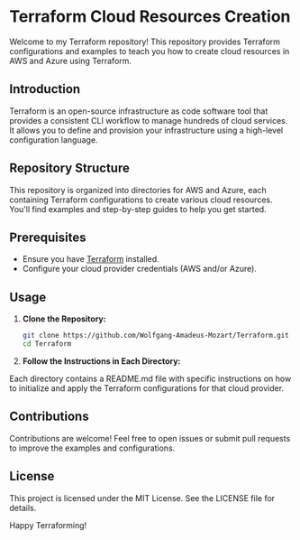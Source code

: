 # Terraform Cloud Resources Creation

Welcome to my Terraform repository! This repository provides Terraform configurations and examples to teach you how to create cloud resources in AWS and Azure using Terraform.

## Introduction

Terraform is an open-source infrastructure as code software tool that provides a consistent CLI workflow to manage hundreds of cloud services. It allows you to define and provision your infrastructure using a high-level configuration language.

## Repository Structure

This repository is organized into directories for AWS and Azure, each containing Terraform configurations to create various cloud resources. You'll find examples and step-by-step guides to help you get started.

## Prerequisites

- Ensure you have [Terraform](https://www.terraform.io/downloads.html) installed.
- Configure your cloud provider credentials (AWS and/or Azure).

## Usage

1. **Clone the Repository:**

   ```sh
   git clone https://github.com/Wolfgang-Amadeus-Mozart/Terraform.git
   cd Terraform

2. **Follow the Instructions in Each Directory:**

Each directory contains a README.md file with specific instructions on how to initialize and apply the Terraform configurations for that cloud provider.

## Contributions
Contributions are welcome! Feel free to open issues or submit pull requests to improve the examples and configurations.


## License
This project is licensed under the MIT License. See the LICENSE file for details.


Happy Terraforming!